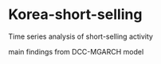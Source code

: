 # Korea-short-selling
Time series analysis of short-selling activity 

main findings from DCC-MGARCH model

